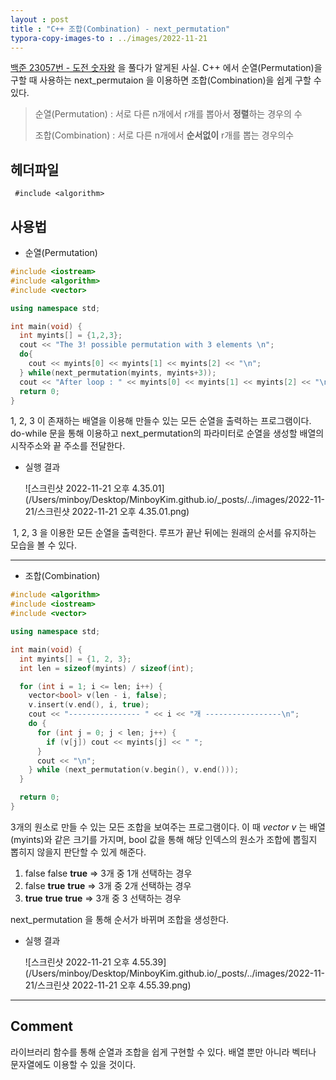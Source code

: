 ```yaml
---
layout : post
title : "C++ 조합(Combination) - next_permutation"
typora-copy-images-to : ../images/2022-11-21
---
```


[백준 23057번 - 도전 숫자왕](https://www.acmicpc.net/problem/23057) 을 풀다가 알게된 사실. C++ 에서 순열(Permutation)을 구할 때 사용하는 next_permutaion 을 이용하면 조합(Combination)을 쉽게 구할 수 있다.

> 순열(Permutation) : 서로 다른 n개에서 r개를 뽑아서 **정렬**하는 경우의 수
>
> 조합(Combination) : 서로 다른 n개에서 **순서없이** r개를 뽑는 경우의수



## 헤더파일 

``` #include <algorithm>```

## 사용법

* 순열(Permutation)

```c++
#include <iostream>
#include <algorithm>
#include <vector>

using namespace std;

int main(void) {
  int myints[] = {1,2,3};
  cout << "The 3! possible permutation with 3 elements \n";
  do{
    cout << myints[0] << myints[1] << myints[2] << "\n";
  } while(next_permutation(myints, myints+3));
  cout << "After loop : " << myints[0] << myints[1] << myints[2] << "\n";
  return 0;
}
```

1, 2, 3 이 존재하는 배열을 이용해 만들수 있는 모든 순열을 출력하는 프로그램이다. do-while 문을 통해 이용하고 next_permutation의 파라미터로 순열을 생성할 배열의 시작주소와 끝 주소를 전달한다. 

* 실행 결과

  ![스크린샷 2022-11-21 오후 4.35.01](/Users/minboy/Desktop/MinboyKim.github.io/_posts/../images/2022-11-21/스크린샷 2022-11-21 오후 4.35.01.png)

​	1, 2, 3 을 이용한 모든 순열을 출력한다. 루프가 끝난 뒤에는 원래의 순서를 유지하는 모습을 볼 수 있다.

---

* 조합(Combination)

``` c++
#include <algorithm>
#include <iostream>
#include <vector>

using namespace std;

int main(void) {
  int myints[] = {1, 2, 3};
  int len = sizeof(myints) / sizeof(int);

  for (int i = 1; i <= len; i++) {
    vector<bool> v(len - i, false);
    v.insert(v.end(), i, true);
    cout << "---------------- " << i << "개 -----------------\n";
    do {
      for (int j = 0; j < len; j++) {
        if (v[j]) cout << myints[j] << " ";
      }
      cout << "\n";
    } while (next_permutation(v.begin(), v.end()));
  }

  return 0;
}
```

3개의 원소로 만들 수 있는 모든 조합을 보여주는 프로그램이다. 이 때 *vector v* 는 배열(myints)와 같은 크기를 가지며, bool 값을 통해 해당 인덱스의 원소가 조합에 뽑힐지 뽑히지 않을지 판단할 수 있게 해준다.

1. false false **true**  => 3개 중 1개 선택하는 경우
2. false **true** **true** => 3개 중 2개 선택하는 경우
3. **true** **true** **true** => 3개 중 3 선택하는 경우

next_permutation 을 통해 순서가 바뀌며 조합을 생성한다.

* 실행 결과

  ![스크린샷 2022-11-21 오후 4.55.39](/Users/minboy/Desktop/MinboyKim.github.io/_posts/../images/2022-11-21/스크린샷 2022-11-21 오후 4.55.39.png)

  

---

## Comment

라이브러리 함수를 통해 순열과 조합을 쉽게 구현할 수 있다. 배열 뿐만 아니라 벡터나 문자열에도 이용할 수 있을 것이다.
